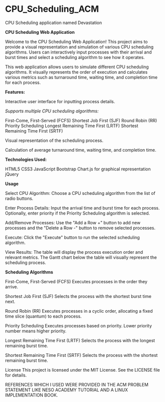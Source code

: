 # CPU_Scheduling_ACM
 CPU Scheduling application named Devastation
 
**CPU Scheduling Web Application**

Welcome to the CPU Scheduling Web Application! This project aims to provide a visual representation and simulation of various CPU scheduling algorithms. Users can interactively input processes with their arrival and burst times and select a scheduling algorithm to see how it operates.

This web application allows users to simulate different CPU scheduling algorithms. It visually represents the order of execution and calculates various metrics such as turnaround time, waiting time, and completion time for each process.

**Features:**

Interactive user interface for inputting process details.

_Supports multiple CPU scheduling algorithms:_

First-Come, First-Served (FCFS)
Shortest Job First (SJF)
Round Robin (RR)
Priority Scheduling
Longest Remaining Time First (LRTF)
Shortest Remaining Time First (SRTF)

Visual representation of the scheduling process.

Calculation of average turnaround time, waiting time, and completion time.

**Technologies Used:**

HTML5
CSS3
JavaScript
Bootstrap
Chart.js for graphical representation
jQuery

**Usage**

Select CPU Algorithm: Choose a CPU scheduling algorithm from the list of radio buttons.

Enter Process Details: Input the arrival time and burst time for each process. Optionally, enter priority if the Priority Scheduling algorithm is selected.

Add/Remove Processes: Use the "Add a Row +" button to add new processes and the "Delete a Row -" button to remove selected processes.

Execute: Click the "Execute" button to run the selected scheduling algorithm.

View Results: The table will display the process execution order and relevant metrics. The Gantt chart below the table will visually represent the scheduling process.

**Scheduling Algorithms**

First-Come, First-Served (FCFS)
Executes processes in the order they arrive.

Shortest Job First (SJF)
Selects the process with the shortest burst time next.

Round Robin (RR)
Executes processes in a cyclic order, allocating a fixed time slice (quantum) to each process.

Priority Scheduling
Executes processes based on priority. Lower priority number means higher priority.

Longest Remaining Time First (LRTF)
Selects the process with the longest remaining burst time.

Shortest Remaining Time First (SRTF)
Selects the process with the shortest remaining burst time.

License
This project is licensed under the MIT License. See the LICENSE file for details.

REFERENCES WHICH I USED WERE PROVIDED IN THE ACM PROBLEM STATEMENT LIKE NESO ACADEMY TUTORIAL AND A LINUX IMPLEMENTATION BOOK.
